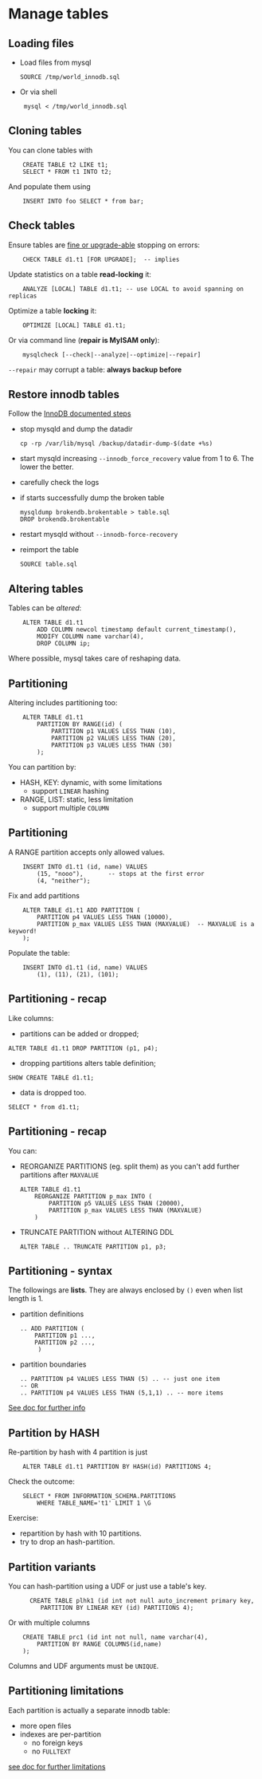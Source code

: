 # Manage tables

## Loading files 

  - Load files from mysql
 
        SOURCE /tmp/world_innodb.sql
 
  - Or via shell
         
         mysql < /tmp/world_innodb.sql


## Cloning tables
You can clone tables with

        CREATE TABLE t2 LIKE t1;
        SELECT * FROM t1 INTO t2;

And populate them using
        
        INSERT INTO foo SELECT * from bar;  

        
## Check tables
Ensure tables are [fine or upgrade-able](http://dev.mysql.com/doc/mysql/en/table-maintenance-sql.html) stopping on errors:

        CHECK TABLE d1.t1 [FOR UPGRADE];  -- implies 
        
Update statistics on a table **read-locking** it:
        
        ANALYZE [LOCAL] TABLE d1.t1; -- use LOCAL to avoid spanning on replicas
        
Optimize a table **locking** it:
        
        OPTIMIZE [LOCAL] TABLE d1.t1;

Or via command line (**repair is MyISAM only**):
        
        mysqlcheck [--check|--analyze|--optimize|--repair]

`--repair` may corrupt a table: **always backup before**


     
## Restore innodb tables        
Follow the [InnoDB documented steps]()

  - stop mysqld and dump the datadir
        
        cp -rp /var/lib/mysql /backup/datadir-dump-$(date +%s)
        
  - start mysqld increasing `--innodb_force_recovery` value from 1 to 6. The lower the better.
  - carefully check the logs
  - if starts successfully dump the broken table

        mysqldump brokendb.brokentable > table.sql
        DROP brokendb.brokentable
        
  - restart mysqld without `--innodb-force-recovery`
  - reimport the table
        
        SOURCE table.sql
        
  

## Altering tables

Tables can be *altered*:

        ALTER TABLE d1.t1 
            ADD COLUMN newcol timestamp default current_timestamp(),
            MODIFY COLUMN name varchar(4),
            DROP COLUMN ip;  

Where possible, mysql takes care of reshaping data.
             
             
## Partitioning

Altering includes partitioning too:

        ALTER TABLE d1.t1
            PARTITION BY RANGE(id) ( 
                PARTITION p1 VALUES LESS THAN (10), 
                PARTITION p2 VALUES LESS THAN (20), 
                PARTITION p3 VALUES LESS THAN (30)
            );

You can partition by:

  - HASH, KEY: dynamic, with some limitations
    - support `LINEAR` hashing
  - RANGE, LIST: static, less limitation
    - support multiple `COLUMN` 
  


## Partitioning

A RANGE partition accepts only allowed values.
 
        INSERT INTO d1.t1 (id, name) VALUES
            (15, "nooo"),       -- stops at the first error
            (4, "neither");

Fix and add partitions

        ALTER TABLE d1.t1 ADD PARTITION (   
            PARTITION p4 VALUES LESS THAN (10000),
            PARTITION p_max VALUES LESS THAN (MAXVALUE)  -- MAXVALUE is a keyword!
        );
            
Populate the table:

        INSERT INTO d1.t1 (id, name) VALUES
            (1), (11), (21), (101);
            
## Partitioning - recap

Like columns:
 
   - partitions can be added or dropped;

    ALTER TABLE d1.t1 DROP PARTITION (p1, p4);

   - dropping partitions alters table definition;

    SHOW CREATE TABLE d1.t1;

   - data is dropped too.

    SELECT * from d1.t1;


## Partitioning - recap

You can:

  - REORGANIZE PARTITIONS (eg. split them) as you can't add further partitions after `MAXVALUE`
  
        ALTER TABLE d1.t1 
            REORGANIZE PARTITION p_max INTO (  
                PARTITION p5 VALUES LESS THAN (20000),
                PARTITION p_max VALUES LESS THAN (MAXVALUE)
            )

  - TRUNCATE PARTITION without ALTERING DDL 
   
        ALTER TABLE .. TRUNCATE PARTITION p1, p3;


## Partitioning - syntax

The followings are **lists**. 
They are always enclosed by `()` even when list length is 1.

  - partition definitions 
  
        .. ADD PARTITION ( 
            PARTITION p1 ...,
            PARTITION p2 ...,
             )
  
  - partition boundaries 
  
        .. PARTITION p4 VALUES LESS THAN (5) .. -- just one item
        -- OR
        .. PARTITION p4 VALUES LESS THAN (5,1,1) .. -- more items
   

[See doc for further info](https://dev.mysql.com/doc/refman/5.7/en/partitioning-columns-range.html) 


## Partition by HASH

Re-partition by hash with 4 partition is just

        ALTER TABLE d1.t1 PARTITION BY HASH(id) PARTITIONS 4;
        
Check the outcome:
      
        SELECT * FROM INFORMATION_SCHEMA.PARTITIONS 
            WHERE TABLE_NAME='t1' LIMIT 1 \G

Exercise: 

  - repartition by hash with 10 partitions.
  - try to drop an hash-partition.


## Partition variants

You can hash-partition using a UDF or just use a table's key.

          CREATE TABLE plhk1 (id int not null auto_increment primary key,
             PARTITION BY LINEAR KEY (id) PARTITIONS 4);

Or with multiple columns 

        CREATE TABLE prc1 (id int not null, name varchar(4), 
            PARTITION BY RANGE COLUMNS(id,name)
        );


Columns and UDF arguments must be `UNIQUE`.


## Partitioning limitations 

Each partition is actually a separate innodb table:

  - more open files
  - indexes are per-partition
    - no foreign keys 
    - no `FULLTEXT` 


[see doc for further limitations](https://dev.mysql.com/doc/refman/5.7/en/partitioning-limitations.html)


